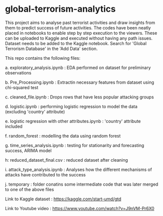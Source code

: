# global-terrorism-analytics
This project aims to analyse past terrorist activities and draw insights from them to predict success of future activities.
The codes have been neatly placed in notebooks to enable step by step execution to the viewers. These can be uploaded to Kaggle and executed without having any path issues. Dataset needs to be added to the Kaggle notebook. Search for 'Global Terrorism Database' in the 'Add Data' section.

This repo contains the following files:

  a. exploratory_analysis.ipynb : EDA performed on dataset for preliminary observations 
  
  b. Pre_Processing.ipynb : Extractin necessary features from dataset using chi-squared test
  
  c. cleaned_file.ipynb : Drops rows that have less popular attacking groups
  
  d. logistic.ipynb : performing logistic regression to model the data (excluding 'country' attribute)
  
  e. logistic regression with other attributes.ipynb : 'country' attribute included
  
  f. random_forest : modelling the data using random forest
  
  g. time_series_analysis.ipynb : testing for stationarity and forecasting success, ARIMA model
  
  h: reduced_dataset_final.csv : reduced dataset after cleaning
  
  i. attack_type_analysis.ipynb : Analyses how the different mechanisms of attacks have contributed to  the success
  
  j. temporary : folder conatins some intermediate code that was later merged to one of the above files

Link to Kaggle dataset : https://kaggle.com/start-umd/gtd

Link to Youtube video : https://www.youtube.com/watch?v=J9nVM-Pr6X0

